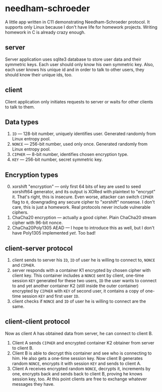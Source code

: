 # needham-schroeder

A little app written in C11 demonstrating Needham-Schroeder protocol.
It supports only Linux because I don't have life for homework projects.
Writing homework in C is already crazy enough.

## server

Server application uses sqlite3 database to store user data and their symmetric keys.
Each user should only know his own symmetric key.
Also, each user knows his unique id and in order to talk to other users, they should
know their unique ids, too.

## client

Client application only initiates requests to server or waits for other clients
to talk to them.

## Data types

1. `ID` — 128-bit number, uniquely identifies user. Generated randomly from Linux entropy pool.
2. `NONCE` — 256-bit number, used only once. Generated randomly from Linux entropy pool.
3. `CIPHER` — 8-bit number, identifies chosen encryption type.
4. `KEY` — 256-bit number, secret symmetric key.

## Encryption types

0. xorshift "encryption" — only first 64 bits of key are used to seed xorshift64 generator,
   and its output is XORed with plaintext to "encrypt" it. That's right, this is insecure.
   Even worse, attacker can switch `CIPHER` flag to `0`, downgrading any secure cipher
   to "xorshift" nonsense. I don't care, this is just a homework. Real protocols never
   include vulnerable ciphers.
1. ChaCha20 encryption — actually a good cipher. Plain ChaCha20 stream cipher with 96-bit nonce.
2. ChaCha20Poly1305 AEAD — I hope to introduce this as well, but I don't have Poly1305
   implemented _yet_. Too bad!

## client-server protocol

1. client sends to server his `ID`, `ID` of user he is willing to connect to, `NONCE` and `CIPHER`.
2. server responds with a container K1 encrypted by chosen cipher with client key. This container
   includes a `NONCE` sent by client, one-time session `KEY` generated for these two users, `ID`
   the user wants to connect to and yet another container K2 (still inside the outer container)
   encrypted by `CIPHER` with `KEY` of second user, it contains a copy of one-time session `KEY`
   and first user `ID`.
3. client checks if `NONCE` and `ID` of user he is willing to connect are the same.

## client-client protocol

Now as client A has obtained data from server, he can connect to client B.
1. Client A sends `CIPHER` and encrypted container K2 obtainer from server to client B.
2. Client B is able to decrypt this container and see who is connecting to him. He also gets
   a one-time session key. Now client B generates random `NONCE`, encrypts it with session
   `KEY` and sends to client A.
3. Client A receives encrypted random `NONCE`, decrypts it, increments by one, encrypts back
   and sends back to client B, proving he knows session key, too. At this point clients are
   free to exchange whatever messages they have.
